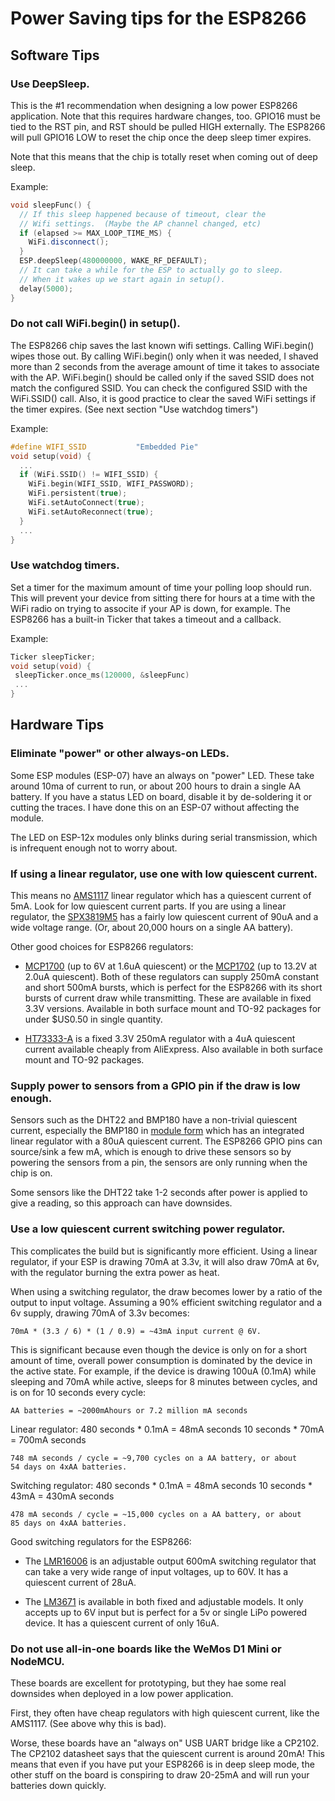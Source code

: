 # Power Saving tips for the ESP8266

## Software Tips

### Use DeepSleep.

This is the #1 recommendation when designing a low power ESP8266 application.
Note that this requires hardware changes, too.  GPIO16 must be tied to the RST
pin, and RST should be pulled HIGH externally.  The ESP8266 will pull GPIO16
LOW to reset the chip once the deep sleep timer expires.

Note that this means that the chip is totally reset when coming out of deep
sleep.

Example:
```C++
void sleepFunc() {
  // If this sleep happened because of timeout, clear the
  // Wifi settings.  (Maybe the AP channel changed, etc)
  if (elapsed >= MAX_LOOP_TIME_MS) {
    WiFi.disconnect();
  }
  ESP.deepSleep(480000000, WAKE_RF_DEFAULT);
  // It can take a while for the ESP to actually go to sleep.
  // When it wakes up we start again in setup().
  delay(5000);
}
```

### Do not call WiFi.begin() in setup().

The ESP8266 chip saves the last known wifi settings.  Calling WiFi.begin()
wipes those out.  By calling WiFi.begin() only when it was needed, I shaved
more than 2 seconds from the average amount of time it takes to associate with
the AP.  WiFi.begin() should be called only if the saved SSID does not match
the configured SSID.  You can check the configured SSID with the WiFi.SSID()
call.  Also, it is good practice to clear the saved WiFi settings if the timer
expires.  (See next section "Use watchdog timers")

Example:
```C++
#define WIFI_SSID           "Embedded Pie"
void setup(void) {
  ...
  if (WiFi.SSID() != WIFI_SSID) {
    WiFi.begin(WIFI_SSID, WIFI_PASSWORD);
    WiFi.persistent(true);
    WiFi.setAutoConnect(true);
    WiFi.setAutoReconnect(true);
  }
  ...
}
```

### Use watchdog timers.

Set a timer for the maximum amount of time your polling loop
should run.  This will prevent your device from sitting there for
hours at a time with the WiFi radio on trying to associte if your
AP is down, for example.  The ESP8266 has a built-in Ticker that
takes a timeout and a callback.

Example:
```C++
Ticker sleepTicker;
void setup(void) {
 sleepTicker.once_ms(120000, &sleepFunc)
 ...
}
```

## Hardware Tips

### Eliminate "power" or other always-on LEDs.

Some ESP modules (ESP-07) have an always on "power" LED.  These take around
10ma of current to run, or about 200 hours to drain a single AA battery.  If
you have a status LED on board, disable it by de-soldering it or cutting the
traces.  I have done this on an ESP-07 without affecting the module.

The LED on ESP-12x modules only blinks during serial transmission,
which is infrequent enough not to worry about.

### If using a linear regulator, use one with low quiescent current.

This means no [AMS1117](http://www.advanced-monolithic.com/pdf/ds1117.pdf)
linear regulator which has a quiescent current of 5mA.  Look for low quiescent
current parts.  If you are using a linear regulator, the
[SPX3819M5](https://www.digikey.com/product-detail/en/exar-corporation/SPX3819M5-L-3-3%2FTR/1016-1873-1-ND/3586590)
has a fairly low quiescent current of 90uA and a wide voltage range.  (Or,
about 20,000 hours on a single AA battery).

Other good choices for ESP8266 regulators:

* [MCP1700](http://ww1.microchip.com/downloads/en/DeviceDoc/20001826C.pdf)
  (up to 6V at 1.6uA quiescent) or the
  [MCP1702](http://ww1.microchip.com/downloads/en/DeviceDoc/22008E.pdf)
  (up to 13.2V at 2.0uA quiescent).  Both of these regulators can
  supply 250mA constant and short 500mA bursts, which is perfect for
  the ESP8266 with its short bursts of current draw while transmitting.
  These are available in fixed 3.3V versions.  Available in both surface
  mount and TO-92 packages for under $US0.50 in single quantity.

* [HT73333-A](http://www.angeladvance.com/HT73xx.pdf) is a fixed 3.3V
  250mA regulator with a 4uA quiescent current available cheaply from
  AliExpress.  Also available in both surface mount and TO-92 packages.

### Supply power to sensors from a GPIO pin if the draw is low enough.

Sensors such as the DHT22 and BMP180 have a non-trivial quiescent current,
especially the BMP180 in
[module form](http://www.electrodragon.com/product/bmp180-barometric-pressure-sensor-board/)
which has an integrated linear regulator with a 80uA quiescent current.  The
ESP8266 GPIO pins can source/sink a few mA, which is enough to drive these
sensors so by powering the sensors from a pin, the sensors are only running
when the chip is on.

Some sensors like the DHT22 take 1-2 seconds after power is applied to give a
reading, so this approach can have downsides.

### Use a low quiescent current switching power regulator.

This complicates the build but is significantly more efficient.  Using a linear
regulator, if your ESP is drawing 70mA at 3.3v, it will also draw 70mA at 6v,
with the regulator burning the extra power as heat.

When using a switching regulator, the draw becomes lower by a ratio of the
output to input voltage.  Assuming a 90% efficient switching regulator and a 6v
supply, drawing 70mA of 3.3v becomes:

    70mA * (3.3 / 6) * (1 / 0.9) = ~43mA input current @ 6V.

This is significant because even though the device is only on for a short
amount of time, overall power consumption is dominated by the device in the
active state.  For example, if the device is drawing 100uA (0.1mA) while
sleeping and 70mA while active, sleeps for 8 minutes between cycles, and is on
for 10 seconds every cycle:

    AA batteries = ~2000mAhours or 7.2 million mA seconds

Linear regulator:
    480 seconds * 0.1mA = 48mA seconds
    10 seconds * 70mA = 700mA seconds

    748 mA seconds / cycle = ~9,700 cycles on a AA battery, or about
    54 days on 4xAA batteries.

Switching regulator:
    480 seconds * 0.1mA = 48mA seconds
    10 seconds * 43mA = 430mA seconds

    478 mA seconds / cycle = ~15,000 cycles on a AA battery, or about
    85 days on 4xAA batteries.

Good switching regulators for the ESP8266:

* The [LMR16006](http://www.ti.com/lit/ds/symlink/lmr16006.pdf) is an adjustable
  output 600mA switching regulator that can take a very wide range of input
  voltages, up to 60V.  It has a quiescent current of 28uA.

* The [LM3671](http://www.ti.com/lit/ds/symlink/lm3671.pdf) is available in
  both fixed and adjustable models.  It only accepts up to 6V input but is
  perfect for a 5v or single LiPo powered device.  It has a quiescent current
  of only 16uA.

### Do not use all-in-one boards like the WeMos D1 Mini or NodeMCU.

These boards are excellent for prototyping, but they hae some real downsides
when deployed in a low power application.

First, they often have cheap regulators with high quiescent current, like the
AMS1117. (See above why this is bad).

Worse, these boards have an "always on" USB UART bridge like a CP2102.  The
CP2102 datasheet says that the quiescent current is around 20mA!  This means
that even if you have put your ESP8266 is in deep sleep mode, the other stuff
on the board is conspiring to draw 20-25mA and will run your batteries down
quickly.
